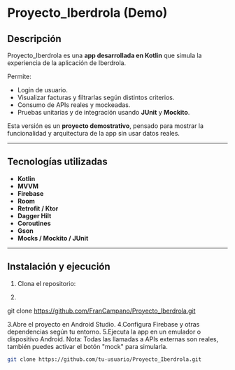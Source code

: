 # Proyecto_Iberdrola (Demo)


## Descripción
Proyecto_Iberdrola es una **app desarrollada en Kotlin** que simula la experiencia de la aplicación de Iberdrola.  

Permite:  
- Login de usuario.  
- Visualizar facturas y filtrarlas según distintos criterios.  
- Consumo de APIs reales y mockeadas.  
- Pruebas unitarias y de integración usando **JUnit** y **Mockito**.  

Esta versión es un **proyecto demostrativo**, pensado para mostrar la funcionalidad y arquitectura de la app sin usar datos reales.

---

## Tecnologías utilizadas
- **Kotlin**  
- **MVVM**  
- **Firebase**  
- **Room**  
- **Retrofit / Ktor**  
- **Dagger Hilt**  
- **Coroutines**  
- **Gson**  
- **Mocks / Mockito / JUnit**  

---

## Instalación y ejecución
1. Clona el repositorio:
2. ```bash
git clone https://github.com/FranCampano/Proyecto_Iberdrola.git

3.Abre el proyecto en Android Studio.
4.Configura Firebase y otras dependencias según tu entorno.
5.Ejecuta la app en un emulador o dispositivo Android.
Nota: Todas las llamadas a APIs externas son reales, también puedes activar el botón "mock" para simularla.
```bash
git clone https://github.com/tu-usuario/Proyecto_Iberdrola.git
